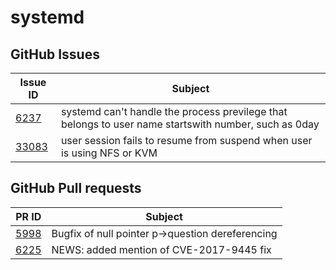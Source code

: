 # systemd

## GitHub Issues

| Issue ID | Subject |
|----------|---------|
|[6237](https://github.com/systemd/systemd/issues/6237)|systemd can't handle the process previlege that belongs to user name startswith number, such as 0day|
|[33083](https://github.com/systemd/systemd/issues/33083)|user session fails to resume from suspend when user is using NFS or KVM|

## GitHub Pull requests

| PR ID | Subject |
|-------|---------|
|[5998](https://github.com/systemd/systemd/pull/5998)|Bugfix of null pointer p->question dereferencing|
|[6225](https://github.com/systemd/systemd/pull/6225)|NEWS: added mention of CVE-2017-9445 fix|
